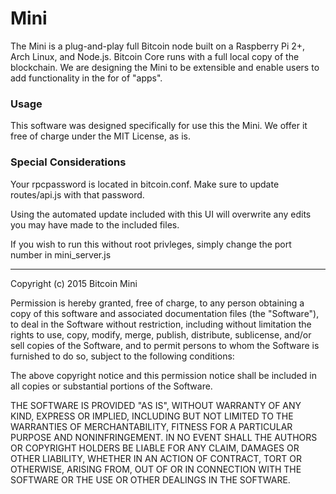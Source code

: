 # Mini
The Mini is a plug-and-play full Bitcoin node built on a Raspberry Pi 2+, Arch Linux, and Node.js. Bitcoin Core runs with a full local copy of the blockchain. We are designing the Mini to be extensible and enable users to add functionality in the for of "apps".

### Usage
This software was designed specifically for use this the Mini. We offer it free of charge under the MIT License, as is.

### Special Considerations
Your rpcpassword is located in bitcoin.conf. Make sure to update routes/api.js with that password.

Using the automated update included with this UI will overwrite any edits you may have made to the included files.

If you wish to run this without root privleges, simply change the port number in mini_server.js

----
Copyright (c) 2015 Bitcoin Mini

Permission is hereby granted, free of charge, to any person obtaining a copy
of this software and associated documentation files (the "Software"), to deal
in the Software without restriction, including without limitation the rights
to use, copy, modify, merge, publish, distribute, sublicense, and/or sell
copies of the Software, and to permit persons to whom the Software is
furnished to do so, subject to the following conditions:

The above copyright notice and this permission notice shall be included in
all copies or substantial portions of the Software.

THE SOFTWARE IS PROVIDED "AS IS", WITHOUT WARRANTY OF ANY KIND, EXPRESS OR
IMPLIED, INCLUDING BUT NOT LIMITED TO THE WARRANTIES OF MERCHANTABILITY,
FITNESS FOR A PARTICULAR PURPOSE AND NONINFRINGEMENT. IN NO EVENT SHALL THE
AUTHORS OR COPYRIGHT HOLDERS BE LIABLE FOR ANY CLAIM, DAMAGES OR OTHER
LIABILITY, WHETHER IN AN ACTION OF CONTRACT, TORT OR OTHERWISE, ARISING FROM,
OUT OF OR IN CONNECTION WITH THE SOFTWARE OR THE USE OR OTHER DEALINGS IN
THE SOFTWARE.
